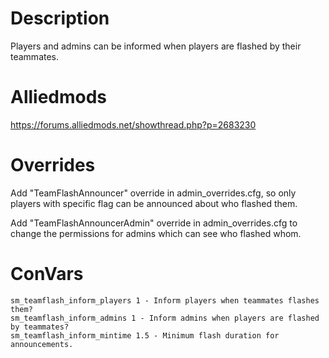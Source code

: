 # Description
Players and admins can be informed when players are flashed by their teammates.

# Alliedmods
https://forums.alliedmods.net/showthread.php?p=2683230

# Overrides
Add "TeamFlashAnnouncer" override in admin_overrides.cfg, so only players with specific flag can be announced about who flashed them.

Add "TeamFlashAnnouncerAdmin" override in admin_overrides.cfg to change the permissions for admins which can see who flashed whom.

# ConVars
```
sm_teamflash_inform_players 1 - Inform players when teammates flashes them?
sm_teamflash_inform_admins 1 - Inform admins when players are flashed by teammates?
sm_teamflash_inform_mintime 1.5 - Minimum flash duration for announcements.
```
